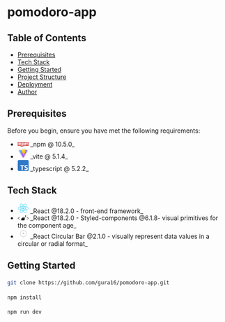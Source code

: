 # pomodoro-app

## Table of Contents

- [Prerequisites](#Prerequisites)
- [Tech Stack](#TechStack)
- [Getting Started](#GettingStarted)
- [Project Structure](#ProjectStructure)
- [Deployment](#Deployment)
- [Author](#Author)

## Prerequisites

Before you begin, ensure you have met the following requirements:

- <img src="./public/npm.png" width="25" style="top:8px" /> \_npm @ 10.5.0\_
- <img src="./public/vite.jpg" width="25" style="top:8px" /> \_vite @ 5.1.4\_
- <img src="./public/typescript.png" width="25" style="top:8px" /> \_typescript @ 5.2.2\_

## Tech Stack

- <img src="./public/react.png" width="25" style="top:8px" /> \_React @18.2.0 - front-end framework\_
- <img src="./public/styled-components.png" width="25" style="top:8px" /> \_React @18.2.0 - Styled-components @6.1.8- visual primitives for the component age\_
- <img src="./public/react-circular-progressbar.gif" width="25" style="top:8px" /> \_React Circular Bar @2.1.0 - visually represent data values in a circular or radial format\_

## Getting Started

```bash
git clone https://github.com/gura16/pomodoro-app.git

npm install

npm run dev

```
